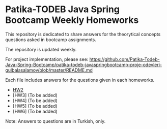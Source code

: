 # Patika-TODEB Java Spring Bootcamp Weekly Homeworks

This repository is dedicated to share answers for the theorytical concepts questions asked in bootcamp assignments.

The repository is updated weekly.

For project implementation, please see: https://github.com/Patika-Todeb-Java-Spring-Bootcamp/patika-todeb-javaspringbootcamp-proje-odevleri-gulbalasalamov/blob/master/README.md

Each file includes answers for the questions given in each homeworks.

- [HW2](https://github.com/Patika-Todeb-Java-Spring-Bootcamp/patika-todeb-javaspringbootcamp-teorik-odevler-gulbalasalamov/blob/main/HW2.md)
- [HW3] (To be added)
- [HW4] (To be added)
- [HW5] (To be added)
- [HW6] (To be added)

Note: Answers to questions are in Turkish, only.

